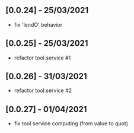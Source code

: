 ## [0.0.24] - 25/03/2021
- fix 'lendO' behavior

## [0.0.25] - 25/03/2021
- refactor tool.service #1

## [0.0.26] - 31/03/2021
- refactor tool.service #2

## [0.0.27] - 01/04/2021
- fix tool service computing (from value to quot)
